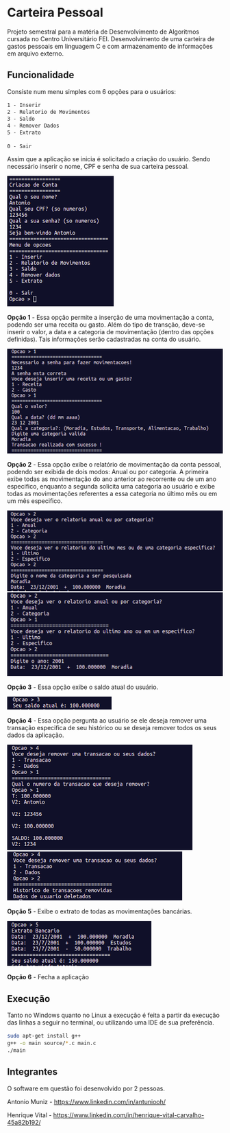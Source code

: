 # Carteira Pessoal

Projeto semestral para a matéria de Desenvolvimento de Algoritmos cursada no Centro Universitário FEI. Desenvolvimento de uma carteira de gastos pessoais em linguagem C e com armazenamento de informações em arquivo externo.

## Funcionalidade

Consiste num menu simples com 6 opções para o usuários:

```
1 - Inserir
2 - Relatorio de Movimentos
3 - Saldo
4 - Remover Dados 
5 - Extrato 

0 - Sair 
```

Assim que a aplicação se inicia é solicitado a criação do usuário. Sendo necessário inserir o nome, CPF e senha de sua carteira pessoal.

![image](images/menu.png)


**Opção 1** - Essa opção permite a inserção de uma movimentação a conta, podendo ser uma receita ou gasto. Além do tipo de transção, deve-se inserir o valor, a data e a categoria de movimentação (dentro das opções definidas). Tais informações serão cadastradas na conta do usuário.

![image](images/opcao1.png)

**Opção 2** - Essa opção exibe o relatório de movimentação da conta pessoal, podendo ser exibida de dois modos: Anual ou por categoria. A primeira exibe todas as movimentação do ano anterior ao recorrente ou de um ano especifico, enquanto a segunda solicita uma categoria ao usuário e exibe todas as movimentações referentes a essa categoria no último mês ou em um mês especifico. 

![image](images/opcao2.png)
![image](images/opcao2_1.png)

**Opção 3** - Essa opção exibe o saldo atual do usuário.

![image](images/opcao3.png)

**Opção 4** - Essa opção pergunta ao usuário se ele deseja remover uma transação especifica de seu histórico ou se deseja remover todos os seus dados da aplicação.

![image](images/opcao4.png)
![image](images/opcao4_1.png)

**Opção 5** - Exibe o extrato de todas as movimentações bancárias.

![image](images/opcao5.png)

**Opção 6** - Fecha a aplicação

## Execução

Tanto no Windows quanto no Linux a execução é feita a partir da execução das linhas a seguir no terminal, ou utilizando uma IDE de sua preferência. 

```bash
sudo apt-get install g++
g++ -o main source/*.c main.c
./main
```
## Integrantes

O software em questão foi desenvolvido por 2 pessoas.

Antonio Muniz - https://www.linkedin.com/in/antuniooh/

Henrique Vital - https://www.linkedin.com/in/henrique-vital-carvalho-45a82b192/
